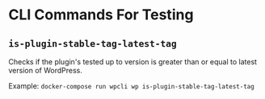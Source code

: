 # CLI Commands For Testing

## `is-plugin-stable-tag-latest-tag`

Checks if the plugin's tested up to version is greater than or equal to latest version of WordPress.

Example:
`docker-compose run wpcli wp is-plugin-stable-tag-latest-tag`
